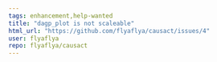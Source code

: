 ```yaml
---
tags: enhancement,help-wanted
title: "dagp_plot is not scaleable"
html_url: "https://github.com/flyaflya/causact/issues/4"
user: flyaflya
repo: flyaflya/causact
---
```


